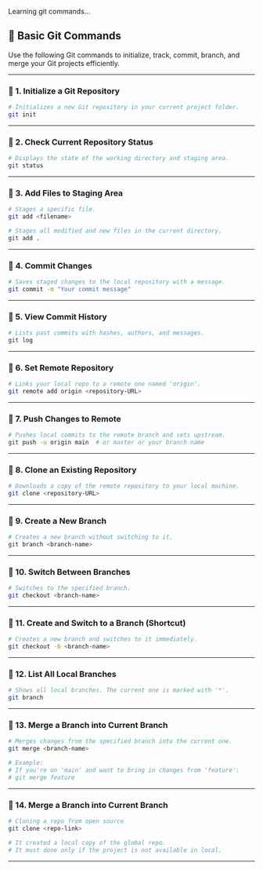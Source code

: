 Learning git commands...

## 🧰 Basic Git Commands

Use the following Git commands to initialize, track, commit, branch, and merge your Git projects efficiently.

---

### 🔹 1. Initialize a Git Repository
```bash
# Initializes a new Git repository in your current project folder.
git init
```

---

### 🔹 2. Check Current Repository Status
```bash
# Displays the state of the working directory and staging area.
git status
```

---

### 🔹 3. Add Files to Staging Area
```bash
# Stages a specific file.
git add <filename>

# Stages all modified and new files in the current directory.
git add .
```

---

### 🔹 4. Commit Changes
```bash
# Saves staged changes to the local repository with a message.
git commit -m "Your commit message"
```

---

### 🔹 5. View Commit History
```bash
# Lists past commits with hashes, authors, and messages.
git log
```

---

### 🔹 6. Set Remote Repository
```bash
# Links your local repo to a remote one named 'origin'.
git remote add origin <repository-URL>
```

---

### 🔹 7. Push Changes to Remote
```bash
# Pushes local commits to the remote branch and sets upstream.
git push -u origin main  # or master or your branch name
```

---

### 🔹 8. Clone an Existing Repository
```bash
# Downloads a copy of the remote repository to your local machine.
git clone <repository-URL>
```

---

### 🔹 9. Create a New Branch
```bash
# Creates a new branch without switching to it.
git branch <branch-name>
```

---

### 🔹 10. Switch Between Branches
```bash
# Switches to the specified branch.
git checkout <branch-name>
```

---

### 🔹 11. Create and Switch to a Branch (Shortcut)
```bash
# Creates a new branch and switches to it immediately.
git checkout -b <branch-name>
```

---

### 🔹 12. List All Local Branches
```bash
# Shows all local branches. The current one is marked with '*'.
git branch
```

---

### 🔹 13. Merge a Branch into Current Branch
```bash
# Merges changes from the specified branch into the current one.
git merge <branch-name>

# Example:
# If you're on 'main' and want to bring in changes from 'feature':
# git merge feature
```

---

### 🔹 14. Merge a Branch into Current Branch
```bash
# Cloning a repo from open source
git clone <repo-link>

# It created a local copy of the global repo.
# It must done only if the project is not available in local.
```

---

